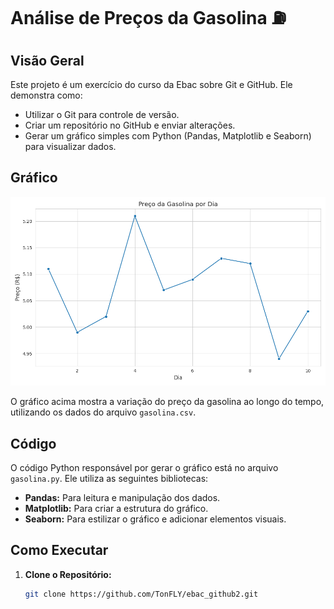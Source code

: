 # Análise de Preços da Gasolina ⛽

## Visão Geral

Este projeto é um exercício do curso da Ebac sobre Git e GitHub. Ele demonstra como:

* Utilizar o Git para controle de versão.
* Criar um repositório no GitHub e enviar alterações.
* Gerar um gráfico simples com Python (Pandas, Matplotlib e Seaborn) para visualizar dados.

## Gráfico

[![Gráfico de Preço da Gasolina](gasolina.png)](gasolina.png)

O gráfico acima mostra a variação do preço da gasolina ao longo do tempo, utilizando os dados do arquivo `gasolina.csv`.

## Código

O código Python responsável por gerar o gráfico está no arquivo `gasolina.py`. Ele utiliza as seguintes bibliotecas:

* **Pandas:** Para leitura e manipulação dos dados.
* **Matplotlib:** Para criar a estrutura do gráfico.
* **Seaborn:** Para estilizar o gráfico e adicionar elementos visuais.

## Como Executar

1. **Clone o Repositório:**
   ```bash
   git clone https://github.com/TonFLY/ebac_github2.git
